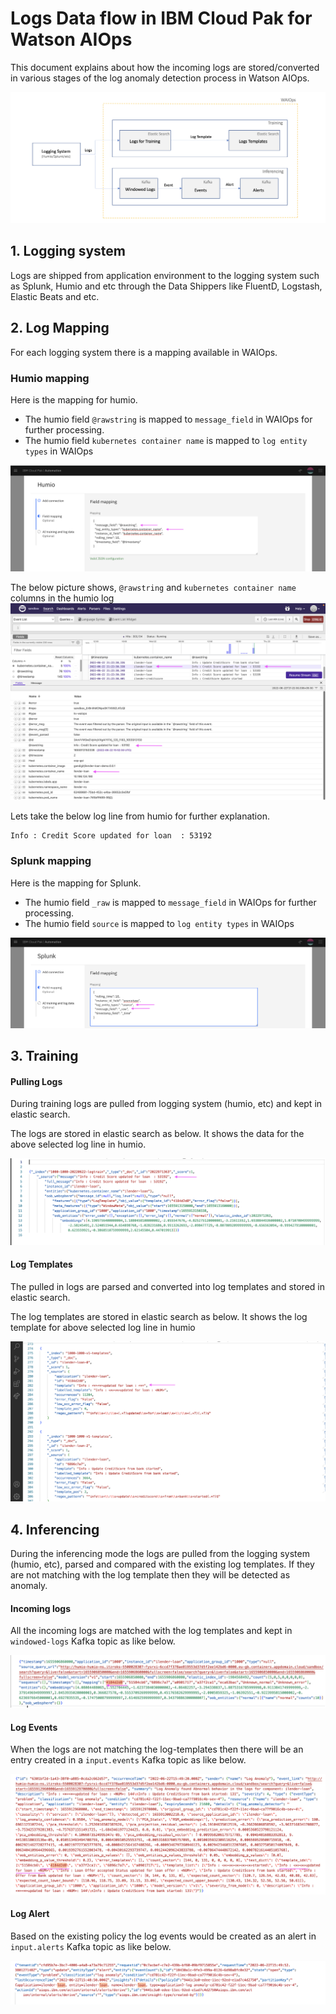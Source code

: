 # Logs Data flow in IBM Cloud Pak for Watson AIOps

This document explains about how the incoming logs are stored/converted in various stages of the log anomaly detection process in Watson AIOps. 
 
![Logs Data flow](./images/logs-data-flow.png)

## 1. Logging system

Logs are shipped from application environment to the logging system such as Splunk, Humio and etc through the Data Shippers like FluentD, Logstash, Elastic Beats and etc.

## 2. Log Mapping

For each logging system there is a mapping available in WAIOps.

### Humio mapping

Here is the mapping for humio.
- The humio field `@rawstring` is mapped to `message_field` in WAIOps for further processing.
- The humio field `kubernetes container name` is mapped to `log entity types` in WAIOps

![Humio Mapping](./images/humio-mapping.png)

The below picture shows, `@rawstring` and `kubernetes container name` columns in the humio log
![Humio](./images/log-in-humio.png)


Lets take the below log line from humio for further explanation.
```
Info : Credit Score updated for loan  : 53192
```

### Splunk mapping

Here is the mapping for Splunk.
- The humio field `_raw` is mapped to `message_field` in WAIOps for further processing.
- The humio field `source` is mapped to `log entity types` in WAIOps

![File Observer](./images/splunk-mapping.png)


## 3. Training

#### Pulling Logs

During training logs are pulled from logging system (humio, etc) and kept in elastic search.

The logs are stored in elastic search as below. It shows the data for the above selected log line in humio.

![Log](./images/log-in-es-for-training.png)

#### Log Templates

The pulled in logs are parsed and converted into log templates and stored in elastic search.

The log templates are stored in elastic search as below. It shows the log template for above selected log line in humio

![Log](./images/log-in-es-as-templates.png)


## 4. Inferencing

During the inferencing mode the logs are pulled from the logging system (humio, etc), parsed and compared with the existing log templates. If they are not matching with the log template then they will be detected as anomaly. 

#### Incoming logs

All the incoming logs are matched with the log templates and kept in `windowed-logs` Kafka topic as like below.

![Kafka ](./images/kafka-windowed.png)

#### Log Events

When the logs are not matching the log-templates then there will be an entry created in a `input.events` Kafka topic as like below.

![Kafka](./images/kafka-events.png)

#### Log Alert

Based on the existing policy the log events would be created as an alert in `input.alerts` Kafka topic as like below.

![Kafka](./images/kafka-alerts.png)
